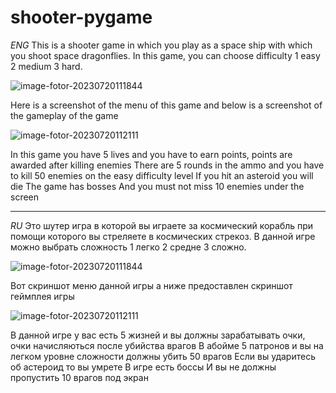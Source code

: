 # shooter-pygame
_ENG_
This is a shooter game in which you play as a space ship with which you shoot space dragonflies.
In this game, you can choose difficulty 1 easy 2 medium 3 hard.

![image-fotor-20230720111844](https://github.com/loreman47/shooter-pygame/assets/116094863/154dfc9c-2cc2-4ce5-921f-249f3a77df77)

Here is a screenshot of the menu of this game and below is a screenshot of the gameplay of the game

![image-fotor-20230720112111](https://github.com/loreman47/shooter-pygame/assets/116094863/f2c1a65e-a5fa-4656-8e8d-8b86c1866ec2)

In this game you have 5 lives and you have to earn points, points are awarded after killing enemies
There are 5 rounds in the ammo and you have to kill 50 enemies on the easy difficulty level
If you hit an asteroid you will die
The game has bosses
And you must not miss 10 enemies under the screen
______________________________________________________________________________________________________________________________________________
_RU_
Это шутер игра в которой вы играете за космический корабль при помощи которого вы стреляете в космических стрекоз.
В данной игре можно выбрать сложность 1 легко 2 средне 3 сложно.

![image-fotor-20230720111844](https://github.com/loreman47/shooter-pygame/assets/116094863/154dfc9c-2cc2-4ce5-921f-249f3a77df77)

Вот скриншот меню данной игры а ниже предоставлен скриншот геймплея игры

![image-fotor-20230720112111](https://github.com/loreman47/shooter-pygame/assets/116094863/f2c1a65e-a5fa-4656-8e8d-8b86c1866ec2)

В данной игре у вас есть 5 жизней и вы должны зарабатывать очки, очки начисляються после убийства врагов
В абойме 5 патронов и вы на легком уровне сложности должны убить 50 врагов 
Если вы ударитесь об астероид то вы умрете
В игре есть боссы
И вы не должны пропустить 10 врагов под экран
